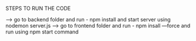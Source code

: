 STEPS TO RUN THE CODE

—> go to backend folder and run - npm install and start server using nodemon server.js
—> go to frontend folder and run - npm insall —force and run using npm start command
